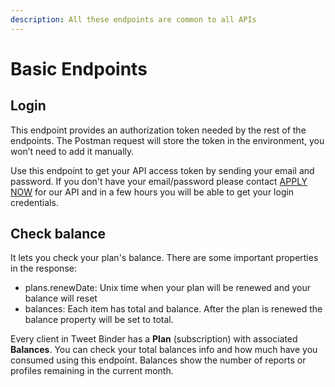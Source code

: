 ```yaml
---
description: All these endpoints are common to all APIs
---
```


# Basic Endpoints

## Login

This endpoint provides an authorization token needed by the rest of the endpoints. The Postman request will store the token in the environment, you won’t need to add it manually.&#x20;

Use this endpoint to get your API access token by sending your email and password. If you don't have your email/password please contact [APPLY NOW](../../apply-for-the-api.md) for our API and in a few hours you will be able to get your login credentials.

## Check balance

It lets you check your plan's balance. There are some important properties in the response:

* plans.renewDate: Unix time when your plan will be renewed and your balance will reset
* balances: Each item has total and balance. After the plan is renewed the balance property will be set to total.

Every client in Tweet Binder has a **Plan** (subscription) with associated **Balances**. You can check your total balances info and how much have you consumed using this endpoint. Balances show the number of reports or profiles remaining in the current month.

##
